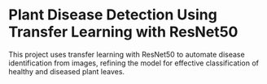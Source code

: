 # Plant Disease Detection Using Transfer Learning with ResNet50
This project uses transfer learning with ResNet50 to automate disease identification from images, refining the model for effective classification of healthy and diseased plant leaves.
